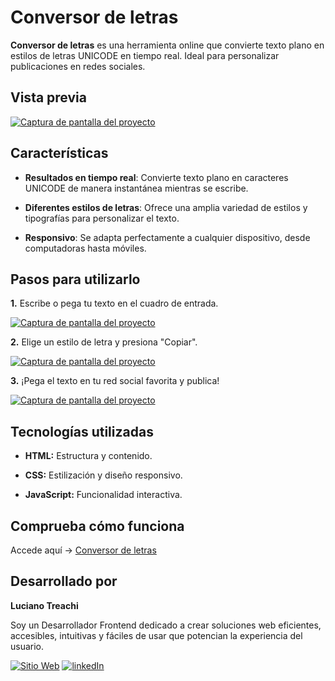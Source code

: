 # Conversor de letras

**Conversor de letras** es una herramienta online que convierte texto plano en estilos de letras UNICODE en tiempo real. Ideal para personalizar publicaciones en redes sociales.

## Vista previa

[![Captura de pantalla del proyecto](https://i.postimg.cc/PqPSJSbq/preview.png)](https://postimg.cc/061YHdBg)

## Características

- **Resultados en tiempo real**: Convierte texto plano en caracteres UNICODE de manera instantánea mientras se escribe.

- **Diferentes estilos de letras**: Ofrece una amplia variedad de estilos y tipografías para personalizar el texto.

- **Responsivo**: Se adapta perfectamente a cualquier dispositivo, desde computadoras hasta móviles.

## Pasos para utilizarlo

**1.** Escribe o pega tu texto en el cuadro de entrada.

[![Captura de pantalla del proyecto](https://i.postimg.cc/Wb4WJTxr/website.jpg)](https://postimg.cc/8sqB2QpP)

**2.** Elige un estilo de letra y presiona "Copiar".

[![Captura de pantalla del proyecto](https://i.postimg.cc/1X7KKVbF/website.jpg)](https://postimg.cc/tnPPqJqR)

**3.** ¡Pega el texto en tu red social favorita y publica!

[![Captura de pantalla del proyecto](https://i.postimg.cc/BQ7pyC0k/website.jpg)](https://postimg.cc/zVWTHK3F)

## Tecnologías utilizadas

- **HTML:** Estructura y contenido.

- **CSS:** Estilización y diseño responsivo.

- **JavaScript:** Funcionalidad interactiva.

## Comprueba cómo funciona

Accede aquí → [Conversor de letras](https://conversordeletras.netlify.app/)

## Desarrollado por

**Luciano Treachi**

Soy un Desarrollador Frontend dedicado a crear soluciones web eficientes, accesibles, intuitivas y fáciles de usar que potencian la experiencia del usuario.

[![Sitio Web](https://img.shields.io/badge/Sitio_Web-black?style=for-the-badge&logoColor=white)](https://lucianotreachi.website/)
[![linkedIn](https://img.shields.io/badge/LinkedIn-0077B5?style=for-the-badge&logoColor=white)](https://www.linkedin.com/in/luciano-treachi/)

